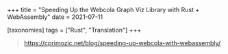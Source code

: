 +++
title = "Speeding Up the Webcola Graph Viz Library with Rust + WebAssembly"
date = 2021-07-11

[taxonomies]
tags = ["Rust", "Translation"]
+++

> https://cprimozic.net/blog/speeding-up-webcola-with-webassembly/